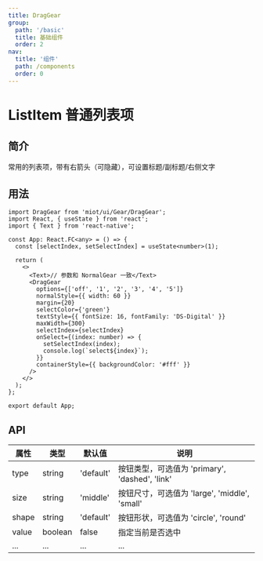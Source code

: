 ```yaml
---
title: DragGear
group:
  path: '/basic'
  title: 基础组件
  order: 2
nav:
  title: '组件'
  path: /components
  order: 0
---
```


# ListItem 普通列表项

## 简介

常用的列表项，带有右箭头（可隐藏），可设置标题/副标题/右侧文字

## 用法

```tsx
import DragGear from 'miot/ui/Gear/DragGear';
import React, { useState } from 'react';
import { Text } from 'react-native';

const App: React.FC<any> = () => {
  const [selectIndex, setSelectIndex] = useState<number>(1);

  return (
    <>
      <Text>// 参数和 NormalGear 一致</Text>
      <DragGear
        options={['off', '1', '2', '3', '4', '5']}
        normalStyle={{ width: 60 }}
        margin={20}
        selectColor={'green'}
        textStyle={{ fontSize: 16, fontFamily: 'DS-Digital' }}
        maxWidth={300}
        selectIndex={selectIndex}
        onSelect={(index: number) => {
          setSelectIndex(index);
          console.log(`select${index}`);
        }}
        containerStyle={{ backgroundColor: '#fff' }}
      />
    </>
  );
};

export default App;
```

## API

| 属性  | 类型    | 默认值    | 说明                                           |
| ----- | ------- | --------- | ---------------------------------------------- |
| type  | string  | 'default' | 按钮类型，可选值为 'primary', 'dashed', 'link' |
| size  | string  | 'middle'  | 按钮尺寸，可选值为 'large', 'middle', 'small'  |
| shape | string  | 'default' | 按钮形状，可选值为 'circle', 'round'           |
| value | boolean | false     | 指定当前是否选中                               |
| ...   | ...     | ...       | ...                                            |
